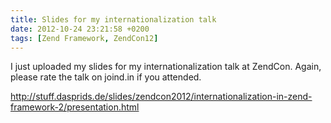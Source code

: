 ```yaml
---
title: Slides for my internationalization talk
date: 2012-10-24 23:21:58 +0200
tags: [Zend Framework, ZendCon12]
---
```


I just uploaded my slides for my internationalization talk at ZendCon. Again, please rate the talk on joind.in if you attended.

http://stuff.dasprids.de/slides/zendcon2012/internationalization-in-zend-framework-2/presentation.html